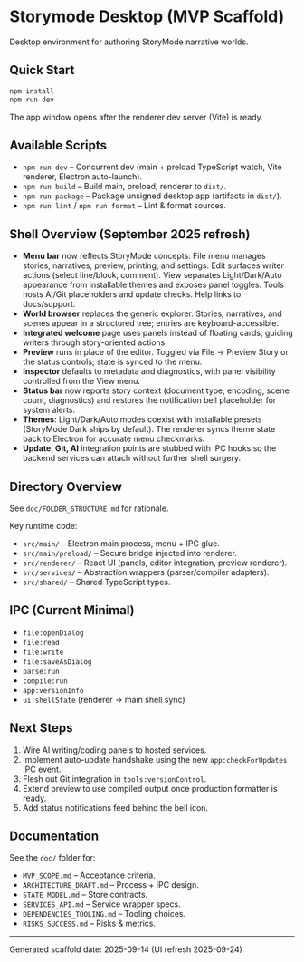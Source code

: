 ﻿# Storymode Desktop (MVP Scaffold)

Desktop environment for authoring StoryMode narrative worlds.

## Quick Start
```cmd
npm install
npm run dev
```
The app window opens after the renderer dev server (Vite) is ready.

## Available Scripts
- `npm run dev` – Concurrent dev (main + preload TypeScript watch, Vite renderer, Electron auto-launch).
- `npm run build` – Build main, preload, renderer to `dist/`.
- `npm run package` – Package unsigned desktop app (artifacts in `dist/`).
- `npm run lint` / `npm run format` – Lint & format sources.

## Shell Overview (September 2025 refresh)
- **Menu bar** now reflects StoryMode concepts: File menu manages stories, narratives, preview, printing, and settings. Edit surfaces writer actions (select line/block, comment). View separates Light/Dark/Auto appearance from installable themes and exposes panel toggles. Tools hosts AI/Git placeholders and update checks. Help links to docs/support.
- **World browser** replaces the generic explorer. Stories, narratives, and scenes appear in a structured tree; entries are keyboard-accessible.
- **Integrated welcome** page uses panels instead of floating cards, guiding writers through story-oriented actions.
- **Preview** runs in place of the editor. Toggled via File → Preview Story or the status controls; state is synced to the menu.
- **Inspector** defaults to metadata and diagnostics, with panel visibility controlled from the View menu.
- **Status bar** now reports story context (document type, encoding, scene count, diagnostics) and restores the notification bell placeholder for system alerts.
- **Themes**: Light/Dark/Auto modes coexist with installable presets (StoryMode Dark ships by default). The renderer syncs theme state back to Electron for accurate menu checkmarks.
- **Update, Git, AI** integration points are stubbed with IPC hooks so the backend services can attach without further shell surgery.

## Directory Overview
See `doc/FOLDER_STRUCTURE.md` for rationale.

Key runtime code:
- `src/main/` – Electron main process, menu + IPC glue.
- `src/main/preload/` – Secure bridge injected into renderer.
- `src/renderer/` – React UI (panels, editor integration, preview renderer).
- `src/services/` – Abstraction wrappers (parser/compiler adapters).
- `src/shared/` – Shared TypeScript types.

## IPC (Current Minimal)
- `file:openDialog`
- `file:read`
- `file:write`
- `file:saveAsDialog`
- `parse:run`
- `compile:run`
- `app:versionInfo`
- `ui:shellState` (renderer → main shell sync)

## Next Steps
1. Wire AI writing/coding panels to hosted services.
2. Implement auto-update handshake using the new `app:checkForUpdates` IPC event.
3. Flesh out Git integration in `tools:versionControl`.
4. Extend preview to use compiled output once production formatter is ready.
5. Add status notifications feed behind the bell icon.

## Documentation
See the `doc/` folder for:
- `MVP_SCOPE.md` – Acceptance criteria.
- `ARCHITECTURE_DRAFT.md` – Process + IPC design.
- `STATE_MODEL.md` – Store contracts.
- `SERVICES_API.md` – Service wrapper specs.
- `DEPENDENCIES_TOOLING.md` – Tooling choices.
- `RISKS_SUCCESS.md` – Risks & metrics.

---
Generated scaffold date: 2025-09-14 (UI refresh 2025-09-24)

<!-- Visual regression / About dialog infrastructure was removed. -->
